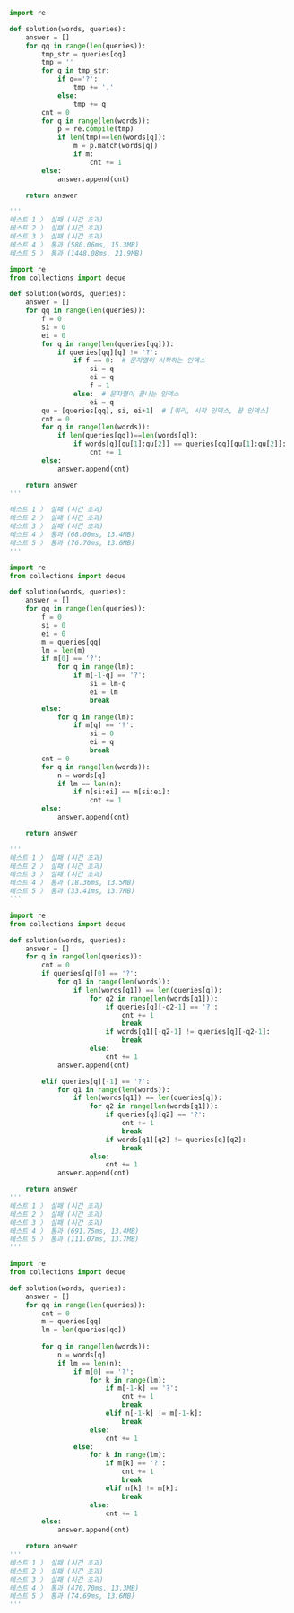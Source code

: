 ```python
import re

def solution(words, queries):
    answer = []
    for qq in range(len(queries)):
        tmp_str = queries[qq]
        tmp = ''
        for q in tmp_str:
            if q=='?':
                tmp += '.'
            else:
                tmp += q
        cnt = 0
        for q in range(len(words)):
            p = re.compile(tmp)
            if len(tmp)==len(words[q]):
                m = p.match(words[q])
                if m:
                    cnt += 1
        else:
            answer.append(cnt)

    return answer

'''
테스트 1 〉	실패 (시간 초과)
테스트 2 〉	실패 (시간 초과)
테스트 3 〉	실패 (시간 초과)
테스트 4 〉	통과 (580.06ms, 15.3MB)
테스트 5 〉	통과 (1448.08ms, 21.9MB)
```

````python
import re
from collections import deque

def solution(words, queries):
    answer = []
    for qq in range(len(queries)):
        f = 0
        si = 0
        ei = 0
        for q in range(len(queries[qq])):
            if queries[qq][q] != '?':
                if f == 0:  # 문자열이 시작하는 인덱스
                    si = q
                    ei = q
                    f = 1
                else:  # 문자열이 끝나는 인덱스
                    ei = q
        qu = [queries[qq], si, ei+1]  # [쿼리, 시작 인덱스, 끝 인덱스]
        cnt = 0
        for q in range(len(words)):
            if len(queries[qq])==len(words[q]):
                if words[q][qu[1]:qu[2]] == queries[qq][qu[1]:qu[2]]:
                    cnt += 1
        else:
            answer.append(cnt)

    return answer
'''

테스트 1 〉	실패 (시간 초과)
테스트 2 〉	실패 (시간 초과)
테스트 3 〉	실패 (시간 초과)
테스트 4 〉	통과 (68.00ms, 13.4MB)
테스트 5 〉	통과 (76.70ms, 13.6MB)
'''

import re
from collections import deque

def solution(words, queries):
    answer = []
    for qq in range(len(queries)):
        f = 0
        si = 0
        ei = 0
        m = queries[qq]
        lm = len(m)
        if m[0] == '?':
            for q in range(lm):
                if m[-1-q] == '?':
                    si = lm-q
                    ei = lm
                    break
        else:
            for q in range(lm):
                if m[q] == '?':
                    si = 0
                    ei = q
                    break
        cnt = 0
        for q in range(len(words)):
            n = words[q]
            if lm == len(n):
                if n[si:ei] == m[si:ei]:
                    cnt += 1
        else:
            answer.append(cnt)

    return answer

'''
테스트 1 〉	실패 (시간 초과)
테스트 2 〉	실패 (시간 초과)
테스트 3 〉	실패 (시간 초과)
테스트 4 〉	통과 (18.36ms, 13.5MB)
테스트 5 〉	통과 (33.41ms, 13.7MB)
```
````

```python
import re
from collections import deque

def solution(words, queries):
    answer = []
    for q in range(len(queries)):
        cnt = 0
        if queries[q][0] == '?':
            for q1 in range(len(words)):
                if len(words[q1]) == len(queries[q]):
                    for q2 in range(len(words[q1])):
                        if queries[q][-q2-1] == '?':
                            cnt += 1
                            break
                        if words[q1][-q2-1] != queries[q][-q2-1]:
                            break
                    else:
                        cnt += 1
            answer.append(cnt)

        elif queries[q][-1] == '?':
            for q1 in range(len(words)):
                if len(words[q1]) == len(queries[q]):
                    for q2 in range(len(words[q1])):
                        if queries[q][q2] == '?':
                            cnt += 1
                            break
                        if words[q1][q2] != queries[q][q2]:
                            break
                    else:
                        cnt += 1
            answer.append(cnt)

    return answer
'''
테스트 1 〉	실패 (시간 초과)
테스트 2 〉	실패 (시간 초과)
테스트 3 〉	실패 (시간 초과)
테스트 4 〉	통과 (691.75ms, 13.4MB)
테스트 5 〉	통과 (111.07ms, 13.7MB)
'''
```

```python
import re
from collections import deque

def solution(words, queries):
    answer = []
    for qq in range(len(queries)):
        cnt = 0
        m = queries[qq]
        lm = len(queries[qq])
        
        for q in range(len(words)):
            n = words[q]
            if lm == len(n):
                if m[0] == '?':
                    for k in range(lm):
                        if m[-1-k] == '?':
                            cnt += 1
                            break
                        elif n[-1-k] != m[-1-k]:
                            break
                    else:
                        cnt += 1
                else:
                    for k in range(lm):
                        if m[k] == '?':
                            cnt += 1
                            break
                        elif n[k] != m[k]:
                            break
                    else:
                        cnt += 1
        else:
            answer.append(cnt)

    return answer
'''
테스트 1 〉	실패 (시간 초과)
테스트 2 〉	실패 (시간 초과)
테스트 3 〉	실패 (시간 초과)
테스트 4 〉	통과 (470.70ms, 13.3MB)
테스트 5 〉	통과 (74.69ms, 13.6MB)
'''
```

